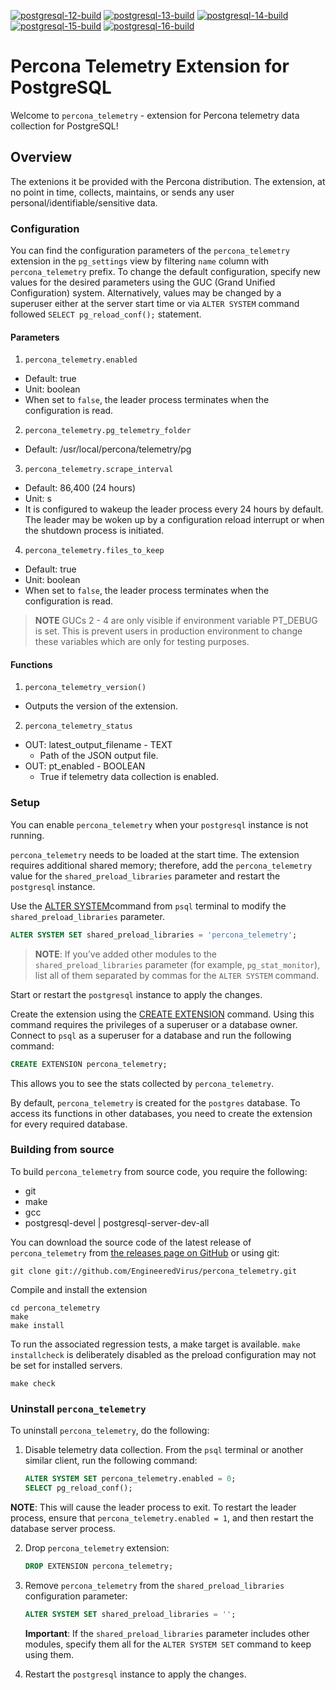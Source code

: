 [![postgresql-12-build](https://github.com/EngineeredVirus/percona_telemetry/actions/workflows/postgresql-12-build.yml/badge.svg)](https://github.com/EngineeredVirus/percona_telemetry/actions/workflows/postgresql-12-build.yml)  [![postgresql-13-build](https://github.com/EngineeredVirus/percona_telemetry/actions/workflows/postgresql-13-build.yml/badge.svg)](https://github.com/EngineeredVirus/percona_telemetry/actions/workflows/postgresql-13-build.yml)  [![postgresql-14-build](https://github.com/EngineeredVirus/percona_telemetry/actions/workflows/postgresql-14-build.yml/badge.svg)](https://github.com/EngineeredVirus/percona_telemetry/actions/workflows/postgresql-14-build.yml)  [![postgresql-15-build](https://github.com/EngineeredVirus/percona_telemetry/actions/workflows/postgresql-15-build.yml/badge.svg)](https://github.com/EngineeredVirus/percona_telemetry/actions/workflows/postgresql-15-build.yml)  [![postgresql-16-build](https://github.com/EngineeredVirus/percona_telemetry/actions/workflows/postgresql-16-build.yml/badge.svg)](https://github.com/EngineeredVirus/percona_telemetry/actions/workflows/postgresql-16-build.yml)

# Percona Telemetry Extension for PostgreSQL

Welcome to `percona_telemetry` - extension for Percona telemetry data collection for PostgreSQL!

## Overview

The extenions it be provided with the Percona distribution. The extension, at no point in time, collects, maintains, or sends any user personal/identifiable/sensitive data.

### Configuration

You can find the configuration parameters of the `percona_telemetry` extension in the `pg_settings` view by filtering `name` column with `percona_telemetry` prefix. To change the default configuration, specify new values for the desired parameters using the GUC (Grand Unified Configuration) system. Alternatively, values may be changed by a superuser either at the server start time or via `ALTER SYSTEM` command followed `SELECT pg_reload_conf();` statement.

#### Parameters

1. `percona_telemetry.enabled`

  * Default: true
  * Unit: boolean
  * When set to `false`, the leader process terminates when the configuration is read.

2. `percona_telemetry.pg_telemetry_folder`

  * Default: /usr/local/percona/telemetry/pg

3. `percona_telemetry.scrape_interval`

  * Default: 86,400 (24 hours)
  * Unit: s
  * It is configured to wakeup the leader process every 24 hours by default. The leader
    may be woken up by a configuration reload interrupt or when the shutdown process is
    initiated.

4. `percona_telemetry.files_to_keep`

  * Default: true
  * Unit: boolean
  * When set to `false`, the leader process terminates when the configuration is read.

> **NOTE** GUCs 2 - 4 are only visible if environment variable PT_DEBUG is set. This is prevent users in production environment to change these variables which are only for testing purposes.

#### Functions

1. `percona_telemetry_version()`

  * Outputs the version of the extension.

2. `percona_telemetry_status`

  * OUT: latest_output_filename   - TEXT
    - Path of the JSON output file.
  * OUT: pt_enabled               - BOOLEAN
    - True if telemetry data collection is enabled.

### Setup

You can enable `percona_telemetry` when your `postgresql` instance is not running.

`percona_telemetry` needs to be loaded at the start time. The extension requires additional shared memory; therefore,  add the `percona_telemetry` value for the `shared_preload_libraries` parameter and restart the `postgresql` instance.

Use the [ALTER SYSTEM](https://www.postgresql.org/docs/current/sql-altersystem.html)command from `psql` terminal to modify the `shared_preload_libraries` parameter.

```sql
ALTER SYSTEM SET shared_preload_libraries = 'percona_telemetry';
```

> **NOTE**: If you’ve added other modules to the `shared_preload_libraries` parameter (for example, `pg_stat_monitor`), list all of them separated by commas for the `ALTER SYSTEM` command.

Start or restart the `postgresql` instance to apply the changes.

Create the extension using the [CREATE EXTENSION](https://www.postgresql.org/docs/current/sql-createextension.html) command. Using this command requires the privileges of a superuser or a database owner. Connect to `psql` as a superuser for a database and run the following command:


```sql
CREATE EXTENSION percona_telemetry;
```


This allows you to see the stats collected by `percona_telemetry`.

By default, `percona_telemetry` is created for the `postgres` database. To access its functions in other databases, you need to create the extension for every required database.

### Building from source

To build `percona_telemetry` from source code, you require the following:

* git
* make
* gcc
* postgresql-devel | postgresql-server-dev-all


You can download the source code of the latest release of `percona_telemetry` from [the releases page on GitHub](https://github.com/EngineeredVirus/percona_telemetry/releases) or using git:

```
git clone git://github.com/EngineeredVirus/percona_telemetry.git
```

Compile and install the extension

```
cd percona_telemetry
make
make install
```

To run the associated regression tests, a make target is available. ```make installcheck``` is deliberately disabled as the preload configuration may not be set for installed servers.

```
make check
```

### Uninstall `percona_telemetry`

To uninstall `percona_telemetry`, do the following:

1. Disable telemetry data collection. From the `psql` terminal or another similar client, run the following command:

    ```sql
    ALTER SYSTEM SET percona_telemetry.enabled = 0;
    SELECT pg_reload_conf();
    ```
**NOTE**: This will cause the leader process to exit. To restart the leader process, ensure that `percona_telemetry.enabled = 1`, and then restart the database server process.

2. Drop `percona_telemetry` extension:

    ```sql
    DROP EXTENSION percona_telemetry;
    ```

3. Remove `percona_telemetry` from the `shared_preload_libraries` configuration parameter:

    ```sql
    ALTER SYSTEM SET shared_preload_libraries = '';
    ```

    **Important**: If the `shared_preload_libraries` parameter includes other modules, specify them all for the `ALTER SYSTEM SET` command to keep using them.

4. Restart the `postgresql` instance to apply the changes.